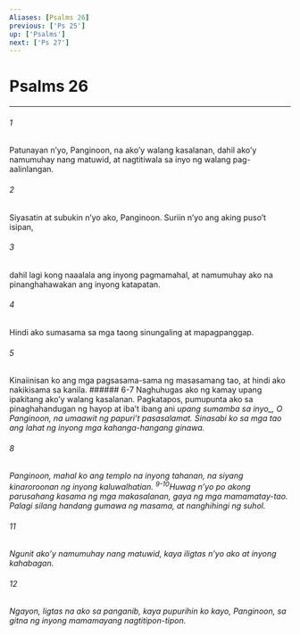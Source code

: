 ```yaml
---
Aliases: [Psalms 26]
previous: ['Ps 25']
up: ['Psalms']
next: ['Ps 27']
---
```

# Psalms 26

***






















###### 1 










Patunayan nʼyo, Panginoon, na akoʼy walang kasalanan, dahil akoʼy namumuhay nang matuwid, at nagtitiwala sa inyo ng walang pag-aalinlangan. 





















###### 2 










Siyasatin at subukin nʼyo ako, Panginoon. Suriin nʼyo ang aking pusoʼt isipan, 





















###### 3 










dahil lagi kong naaalala ang inyong pagmamahal, at namumuhay ako na pinanghahawakan ang inyong katapatan. 





















###### 4 










Hindi ako sumasama sa mga taong sinungaling at mapagpanggap. 





















###### 5 










Kinaiinisan ko ang mga pagsasama-sama ng masasamang tao, at hindi ako nakikisama sa kanila. ###### 6-7 Naghuhugas ako ng kamay upang ipakitang akoʼy walang kasalanan. Pagkatapos, pumupunta ako sa pinaghahandugan ng hayop at ibaʼt ibang ani <i class="trans-change">upang sumamba sa inyo_, O Panginoon, na umaawit ng papuriʼt pasasalamat. Sinasabi ko sa mga tao ang lahat ng inyong mga kahanga-hangang ginawa. 





















###### 8 










Panginoon, mahal ko ang templo na inyong tahanan, na siyang kinaroroonan ng inyong kaluwalhatian. <sup class="versenum">9-10</sup>Huwag nʼyo po akong parusahang kasama ng mga makasalanan, gaya ng mga mamamatay-tao. Palagi silang handang gumawa ng masama, at nanghihingi ng suhol. 





















###### 11 










Ngunit akoʼy namumuhay nang matuwid, kaya iligtas nʼyo ako at inyong kahabagan. 





















###### 12 










Ngayon, ligtas na ako sa panganib, kaya pupurihin ko kayo, Panginoon, sa gitna ng inyong mamamayang nagtitipon-tipon.

